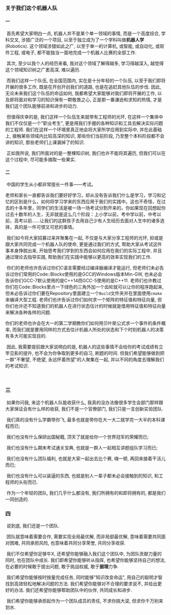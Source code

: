 ### 关于我们这个机器人队

#### 一

​	首先希望大家明白一点, 机器人并不是某个单一领域的事情, 而是一个高度综合, 学科交叉, 涉猎广泛的一个项目, 以至于独立成为了一个学科叫做**机器人学**(Robotics). 这个领域涉猎如此之广, 以至于单一的计算机, 或智能, 或自动化, 或软件工程, 或电子, 都不能独当一面地完成一个机器人比赛的全部工作. 

​	其次, 至少以我个人的经历来看, 我对这个领域了解得越多, 学习得越深入, 越觉得这个领域知识树之广袤高深, 难以遍历.

​	而我们这样一个队伍, 在全国范围内, 实在是十分年轻的一个队伍, 以至于我们即将开展的很多工作, 既是在开创开创我们的道路, 也是在追赶其他队伍的步伐. 因此, 无论未来我们这个队伍的命运如何, 我都希望大家能够对我们即将开展的工作, 以及即将面对和学习的知识保有一颗敬畏之心, 正是那一番谦逊和求知的热情, 才是我们这个团队能够前进和进步的动力. 

​	但值得庆幸的是, 我们这样一个队伍生来就带有工程师的光环, 在这样一个集体中我们不仅仅是一个"职业考生", 更是用我们手握的各种知识和工具去解决实际问题的工程师. 我们在这样一个环境里真正地会将大家所学应用到实际中, 并在此基础上, 接触某些领域内比较高深的知识, 那些你们当前阶段, 乃至整个本科阶段都不会讲的知识, 那些老师们上课漏掉了的知识. 

​	正如我所说, 我们所面对的是一整棵知识树, 我们也许不能将其遍历, 但我们可以在这个过程中, 尽可能多摘取一些果实. 



#### 二

​	中国的学生从小都非常擅长一件事——考试。

​	老师和家长一直都告诉我们要好好学习，却从没有告诉我们什么是学习，学习和记忆的区别是什么，如何将学习学来的东西应用于我们的实践中。这也不奇怪，在过去的十多年里，同学们的生活是被一场一场考试分割开来的，你如果现在回想起你过去十数年的人生，无非就是这么几个阶段：上小学以前，考中学以前，中考以前，高考以前......让我们的这群孩子去用自己少有人生经历去面对人生中的诸多选择，真的是一件可恨又可悲的事情。

​	我们如今将大家招募过来并聚集在一起, 不仅是与大家分享工程师的光环, 抑或是跟大家共同完成一个机器人队的使命, 更是通过我们的方式, 帮助大家从考试这件事本身挣脱出来, 开始思考我们学到的东西会如何应用在我们的实际工程中, 并且通过理论去指导实践, 帮助我们在实践中能够以更高的效率实现我们的工作. 

​	你们的老师也许告诉过你们C语言需要经过编译器编译才能运行, 但老师们未必告诉过你们常用的Code::Blocks使用的是GCC的Windows版本Min-GW, 也未必会告诉你们GCC-7默认使用的是C++14而GCC-5使用的是C++11. 老师们也许教过你们在Code::Blocks里点一下绿色的三角外加一个齿轮就可以让你的程序跑起来, 但未必告诉过你们要在Repository里面建立一个`Build`文件夹并在里面使用`cmake`来编译大型工程. 老师们也许告诉过你们如何求一个矩阵的特征值和特征向量, 但你们也许还不知道我们的机器人在进行状态估计的时候就是借用特征值和特征向量来解决各种各样的问题. 

​	你们的老师也许会在大一的第二学期教你们如何用贝叶斯公式求一个事件的条件概率, 而我们就是要用同样的方式去估计机器人所处的状态和下个时刻机器人的决策有多大可能实现目的. 

​	因此, 我需要提前跟大家说明白的是, 机器人的这些事情不会给你的考试成绩有立竿见影的提升, 也不会为你争取到更多的自习, 刷题的时间. 但我们希望能够做到把一群"不奢望, 不绝望, 永远怀着热望"的人聚集在一起, 并以不同的角度去理解我们的考试知识. 

​	

### 三

​	如果你问我, 来这个机器人队能收获什么, 我真的没办法像很多学生会部门那样跟大家保证会有什么样的收获, 我们不是一个官僚部门, 我们只是一支创新实验团队. 

​	我们真的没有什么学霸带你飞, 最多也就是带你在大一大二就学完一大半的本科课程而已; 

​	我们也没有什么保研出国秘籍, 顶天了就是给你一个世界冠军的荣耀而已;

​	我们也没有什么期末考试通关宝典, 也就是一群人一起相互讲题组队学习而已;

​	我们也没有什么团队福利, 也就是大家一起出去比个赛, 嗨一顿, 再回来接着干活儿而已;

​	我们也没有什么可以装逼的东西, 也就是别人一辈子都未必会接触到的知识, 和工程师的头衔而已. 

​	作为一个年轻的团队, 我们几乎什么都没有, 我们所拥有的和即将拥有的, 都是我们一同创造的. 



### 四

​	说到底, 我们还是一个团队. 

​	团队就意味着需要合作, 需要实现全局最优解, 而非局部最优解, 意味着需要共同面对困难, 共同承担风险, 也意味着共同分享荣誉, 共同分享收获. 

​	我们不仅希望你足够牛X, 还希望你能够融入我们这个团队中, 为团队贡献力量的同时, 也在团队中成长. 我们即希望你能够听从指挥, 也希望你能够坚持自己的想法, 在必要的时候敢于提出问题, 敢于挑战权威, 敢于**据理**力争. 

​	我们希望你能够按时按量完成任务, 同时能够"知识改变命运", 用自己的聪明才智找到高效轻松地解决问题的方法. 我们希望你能够对不合理的要求说不, 并给出更好的办法. 我们还希望你能够帮助团队中的伙伴, 共同成长和进步.

​	我们希望你能够承担起作为一个团队成员的责任, 不求你挑大梁, 但求你千万别来划水. 